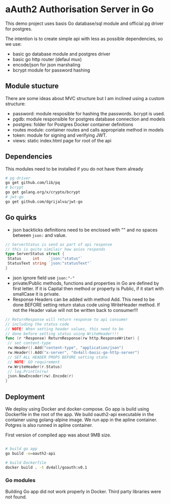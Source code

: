 # aAuth2 Authorisation Server in Go

This demo project uses basis Go database/sql module and official pg driver for postgres.

The intention is to create simple api with less as possible dependencies, so we use:

- basic go database module and postgres driver
- basic go http router (defaul mux)
- encode/json for json marshaling
- bcrypt module for password hashing

## Module stucture

There are some ideas about MVC structure but I am inclined using a custom structure:

- password: module resposible for hashing the passwords. bcrypt is used.
- pgdb: module responsible for postgres database connection and models
- postgres: folder for Postgres Docker container definitions
- routes module: container routes and calls appropriate method in models
- token: module for signing and verifying JWT.
- views: static index.html page for root of the api

## Dependencies

This modules need to be installed if you do not have them already

```bash
# pg driver
go get github.com/lib/pq
# bcrypt
go get golang.org/x/crypto/bcrypt
# jwt-go
go get github.com/dgrijalva/jwt-go

```

## Go quirks

- json backticks definitions need to be enclosed with "" and no spaces between `json:` and value.

```go
// ServerStatus is send as part of api response
// this is quite similair how axios responds
type ServerStatus struct {
 Status     int    `json:"status"`
 StatusText string `json:"statusText"`
}

```

- json ignore field use `json:"-"`
- private/Public methods, functions and properties in Go are defined by first letter. If it is Capital then method or property is Public, if it start with smallCase it is private.
- Response Headers can be added with method Add. This need to be done BEFORE setting return status code using WriteHeader method. If not the Header value will not be written back to consumer!!!

```go
// ReturnResponse will return response to api consumer
// including the status code
// NOTE! When setting header values, this need to be
// done before setting status using WriteHeader!!!
func (r *Response) ReturnResponse(rw http.ResponseWriter) {
 // set content-type
 rw.Header().Add("content-type", "application/json")
 rw.Header().Add("x-server", "dv4all-basic-go-http-server")
 // SET ALL HEADER PROPS BEFORE setting state
 // NOTE! GO requirement
 rw.WriteHeader(r.Status)
 // log.Println(rw)
 json.NewEncoder(rw).Encode(r)
}
```

## Deployment

We deploy using Docker and docker-compose. Go app is build using Dockerfile in the root of the app. We build oauth2-api executable in the container using golang-alpine image. We run app in the apline container. Potgres is also runned in apline container.

First version of compiled app was about 9MB size.

```bash

# build go app
go build -o=oauth2-api

# build Dockerfile
docker build . -t dv4all/goauth:v0.1

```

### Go modules

Building Go app did not work properly in Docker. Third party libraries were not found.

